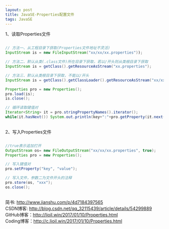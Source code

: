 ```yaml
---
layout: post
title: JavaSE-Properties配置文件
tags: JavaSE
---
```


1、读取Properties文件

```java

// 方法一、从工程目录下获取(Properties文件地址不灵活)
InputStream is = new FileInputStream("xx/xx/xx.properties")); 

// 方法二、默认从类(.class文件)所在目录下获取，若以/开头则从类根目录下获取
InputStream is = getClass().getResourceAsStream("xx.properties");

// 方法三、默认从类根目录下获取，不能以/开头
InputStream is = getClass().getClassLoader().getResourceAsStream("xx/xx/xx.properties");

Properties pro = new Properties(); 
pro.load(is);
is.close();

// 循环读取键值对
Iterator<String> it = pro.stringPropertyNames().iterator();
while(it.hasNext()) System.out.println(key+":"+pro.getProperty(it.next()));
			
```

2、写入Properties文件

```java

//true表示追加打开
OutputStream os= new FileOutputStream("xx/xx/xx.properties", true);
Properties pro = new Properties();

// 写入键值对
pro.setProperty("key", "value");

// 写入文件，参数二为文件开头的注释
pro.store(os, "xxx");
os.close();
	
```

简书: http://www.jianshu.com/p/4d7184397565   
CSDN博客: http://blog.csdn.net/qq_32115439/article/details/54299889   
GitHub博客：http://lioil.win/2017/01/10/Properties.html  
Coding博客：http://c.lioil.win/2017/01/10/Properties.html